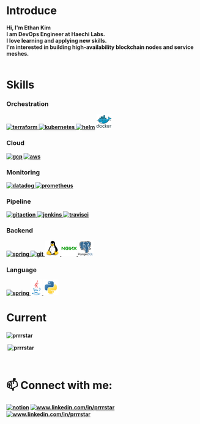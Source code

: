 <h1 align="left">Introduce</h1>
<b
<h2>Hi, I'm Ethan Kim <br>
I am DevOps Engineer at Haechi Labs. <br>
I love learning and applying new skills. <br> 
I'm interested in building high-availability blockchain nodes and service meshes.</h2>
</h3>
<br><br>

<h1 align="left">Skills</h1>

<p align="left">
<h3>Orchestration </h3>
<a href="https://www.terraform.io/" target="_blank"> <img src="https://media.vlpt.us/images/seunghyeon/post/d36e207d-fbd0-4c2b-acdd-f06f370cbc83/terraform.png" alt="terraform" width="40" height="40"/> </a>
<a href="https://kubernetes.io" target="_blank"> <img src="https://www.vectorlogo.zone/logos/kubernetes/kubernetes-icon.svg" alt="kubernetes" width="40" height="40"/> </a> 
<a href="https://helm.sh/" target="_blank"> <img src="https://helm.sh/img/helm.svg" alt="helm" width="40" height="40"/></a> 
<a href="https://www.docker.com/" target="_blank"> <img src="https://raw.githubusercontent.com/devicons/devicon/master/icons/docker/docker-original-wordmark.svg" alt="docker" width="40" height="40"/> </a> 

<h3>Cloud </h3>
<a href="https://cloud.google.com" target="_blank"> <img src="https://www.vectorlogo.zone/logos/google_cloud/google_cloud-icon.svg" alt="gcp" width="40" height="40"/></a> 
<a href="https://aws.amazon.com/" target="_blank"> <img src="https://img.icons8.com/color/452/amazon-web-services.png" alt="aws" width="40" height="40"/> </a>

<h3>Monitoring </h3>
 <a href="https://www.datadoghq.com/" target="_blank"> <img src="https://upload.wikimedia.org/wikipedia/en/thumb/7/7e/Datadog_logo.svg/1200px-Datadog_logo.svg.png" alt="datadog" width="40" height="40"/> </a>
 <a href="https://prometheus.io/" target="_blank"> <img src="https://upload.wikimedia.org/wikipedia/commons/thumb/3/38/Prometheus_software_logo.svg/2066px-Prometheus_software_logo.svg.png" alt="prometheus" width="40" height="40"/> </a>
<br>

<h3>Pipeline </h3>
 <a href="https://github.com/" target="_blank"> <img src="https://upload.wikimedia.org/wikipedia/commons/thumb/9/91/Octicons-mark-github.svg/2048px-Octicons-mark-github.svg.png" alt="gitaction" width="40" height="40"/> </a>
 <a href="https://www.jenkins.io/" target="_blank"> <img src=" https://upload.wikimedia.org/wikipedia/commons/thumb/e/e9/Jenkins_logo.svg/1200px-Jenkins_logo.svg.png" alt="jenkins" width="30" height="40"/> </a>
 <a href="https://travis-ci.org" target="_blank"> <img src="https://www.vectorlogo.zone/logos/travis-ci/travis-ci-icon.svg" alt="travisci" width="40" height="40"/> </a>
 
<h3>Backend </h3>
<a href="https://spring.io/" target="_blank"> <img src="https://www.vectorlogo.zone/logos/springio/springio-icon.svg" alt="spring" width="40" height="40"/> </a> 
<a href="https://git-scm.com/" target="_blank"> <img src="https://www.vectorlogo.zone/logos/git-scm/git-scm-icon.svg" alt="git" width="40" height="40"/> </a> 
<a href="https://www.linux.org/" target="_blank"> <img src="https://raw.githubusercontent.com/devicons/devicon/master/icons/linux/linux-original.svg" alt="linux" width="40" height="40"/> </a> <a href="https:k//www.nginx.com" target="_blank"> <img src="https://raw.githubusercontent.com/devicons/devicon/master/icons/nginx/nginx-original.svg" alt="nginx" width="40" height="40"/> </a> <a href="https://www.postgresql.org" target="_blank"> <img src="https://raw.githubusercontent.com/devicons/devicon/master/icons/postgresql/postgresql-original-wordmark.svg" alt="postgresql" width="40" height="40"/> </a>  
 
<h3>Language </h3>
<a href="https://spring.io/" target="_blank"> <img src="https://camo.githubusercontent.com/94761affed6454156a526a0fcab454ed4a432d9472087a9d330598a38ffe56cd/68747470733a2f2f7261772e6769746875622e636f6d2f676f6c616e672d73616d706c65732f676f706865722d766563746f722f6d61737465722f676f706865722e706e67" alt="spring" width="30" height="40"/> </a> 
<a href="https://www.java.com" target="_blank"> <img src="https://raw.githubusercontent.com/devicons/devicon/master/icons/java/java-original.svg" alt="java" width="30" height="40"/> </a> 
<a href="https://www.python.org" target="_blank"> <img src="https://raw.githubusercontent.com/devicons/devicon/master/icons/python/python-original.svg" alt="python" width="40" height="40"/> </a>
</p>

<h1>Current</h1>

<p><img align="center" src="https://github-readme-streak-stats.herokuapp.com/?user=prrrstar&" alt="prrrstar" /></p>
<p>&nbsp;<img align="center" src="https://github-readme-stats.vercel.app/api?username=prrrstar&show_icons=true&locale=en" alt="prrrstar" /></p>

<br>
<h1 align="left">📫 Connect with me:</h1>
<a href="https://fan-twilight-6d6.notion.site/e049988a50614697b8a33c668b6e5aee" target="blank"><img align="center" src="https://media-exp1.licdn.com/dms/image/C510BAQHv4TuUSVmblQ/company-logo_200_200/0/1573513777801?e=2159024400&v=beta&t=jab4Hx41IV1SHkNOGI5dunpBHr54IfMf8MJ9cEbXh5o" alt="notion" height="40" width="40" /></a>
<a href="mailto:jmeef0802@gmail.com" target="blank"><img align="center" src="https://simpleicons.org/icons/gmail.svg" alt="www.linkedin.com/in/prrrstar" height="30" width="40" /></a>
<a href="https://linkedin.com/in/prrrstar" target="blank"><img align="center" src="https://simpleicons.org/icons/linkedin.svg" alt="www.linkedin.com/in/prrrstar" height="30" width="40" /></a>

